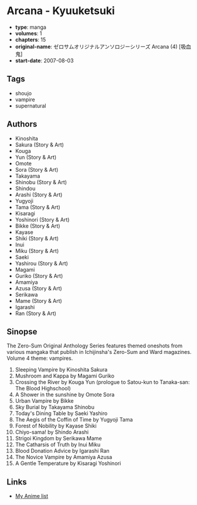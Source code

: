 # Arcana - Kyuuketsuki

-   **type**: manga
-   **volumes**: 1
-   **chapters**: 15
-   **original-name**: ゼロサムオリジナルアンソロジーシリーズ Arcana (4) [吸血鬼]
-   **start-date**: 2007-08-03

## Tags

-   shoujo
-   vampire
-   supernatural

## Authors

-   Kinoshita
-   Sakura (Story & Art)
-   Kouga
-   Yun (Story & Art)
-   Omote
-   Sora (Story & Art)
-   Takayama
-   Shinobu (Story & Art)
-   Shindou
-   Arashi (Story & Art)
-   Yugyoji
-   Tama (Story & Art)
-   Kisaragi
-   Yoshinori (Story & Art)
-   Bikke (Story & Art)
-   Kayase
-   Shiki (Story & Art)
-   Inui
-   Miku (Story & Art)
-   Saeki
-   Yashirou (Story & Art)
-   Magami
-   Guriko (Story & Art)
-   Amamiya
-   Azusa (Story & Art)
-   Serikawa
-   Mame (Story & Art)
-   Igarashi
-   Ran (Story & Art)

## Sinopse

The Zero-Sum Original Anthology Series features themed oneshots from various mangaka that publish in Ichijinsha's Zero-Sum and Ward magazines. Volume 4 theme: vampires.

1. Sleeping Vampire by Kinoshita Sakura
2. Mushroom and Kappa by Magami Guriko
3. Crossing the River by Kouga Yun (prologue to Satou-kun to Tanaka-san: The Blood Highschool)
4. A Shower in the sunshine by Omote Sora
5. Urban Vampire by Bikke
6. Sky Burial by Takayama Shinobu
7. Today's Dining Table by Saeki Yashiro
8. The Aegis of the Coffin of Time by Yugyoji Tama
9. Forest of Nobility by Kayase Shiki
10. Chiyo-sama! by Shindo Arashi
11. Strigoi Kingdom by Serikawa Mame
12. The Catharsis of Truth by Inui Miku
13. Blood Donation Advice by Igarashi Ran
14. The Novice Vampire by Amamiya Azusa
15. A Gentle Temperature by Kisaragi Yoshinori

## Links

-   [My Anime list](https://myanimelist.net/manga/23349/Arcana_-_Kyuuketsuki)
